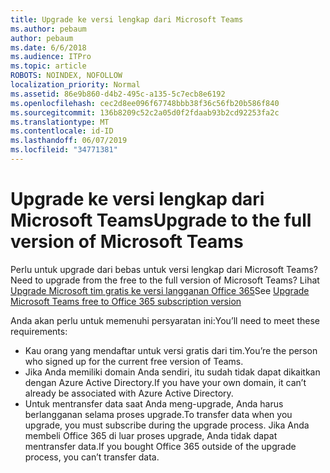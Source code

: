 ```yaml
---
title: Upgrade ke versi lengkap dari Microsoft Teams
ms.author: pebaum
author: pebaum
ms.date: 6/6/2018
ms.audience: ITPro
ms.topic: article
ROBOTS: NOINDEX, NOFOLLOW
localization_priority: Normal
ms.assetid: 86e9b860-d4b2-495c-a135-5c7ecb8e6192
ms.openlocfilehash: cec2d8ee096f67748bbb38f36c56fb20b586f840
ms.sourcegitcommit: 136b8209c52c2a05d0f2fdaab93b2cd92253fa2c
ms.translationtype: MT
ms.contentlocale: id-ID
ms.lasthandoff: 06/07/2019
ms.locfileid: "34771381"
---
```

# <a name="upgrade-to-the-full-version-of-microsoft-teams"></a><span data-ttu-id="4b166-102">Upgrade ke versi lengkap dari Microsoft Teams</span><span class="sxs-lookup"><span data-stu-id="4b166-102">Upgrade to the full version of Microsoft Teams</span></span>

<span data-ttu-id="4b166-103">Perlu untuk upgrade dari bebas untuk versi lengkap dari Microsoft Teams?</span><span class="sxs-lookup"><span data-stu-id="4b166-103">Need to upgrade from the free to the full version of Microsoft Teams?</span></span> <span data-ttu-id="4b166-104">Lihat [Upgrade Microsoft tim gratis ke versi langganan Office 365](https://docs.microsoft.com/microsoftteams/upgrade-freemium)</span><span class="sxs-lookup"><span data-stu-id="4b166-104">See [Upgrade Microsoft Teams free to Office 365 subscription version](https://docs.microsoft.com/microsoftteams/upgrade-freemium)</span></span>

<span data-ttu-id="4b166-105">Anda akan perlu untuk memenuhi persyaratan ini:</span><span class="sxs-lookup"><span data-stu-id="4b166-105">You’ll need to meet these requirements:</span></span>
- <span data-ttu-id="4b166-106">Kau orang yang mendaftar untuk versi gratis dari tim.</span><span class="sxs-lookup"><span data-stu-id="4b166-106">You’re the person who signed up for the current free version of Teams.</span></span>
- <span data-ttu-id="4b166-107">Jika Anda memiliki domain Anda sendiri, itu sudah tidak dapat dikaitkan dengan Azure Active Directory.</span><span class="sxs-lookup"><span data-stu-id="4b166-107">If you have your own domain, it can’t already be associated with Azure Active Directory.</span></span>
- <span data-ttu-id="4b166-108">Untuk mentransfer data saat Anda meng-upgrade, Anda harus berlangganan selama proses upgrade.</span><span class="sxs-lookup"><span data-stu-id="4b166-108">To transfer data when you upgrade, you must subscribe during the upgrade process.</span></span> <span data-ttu-id="4b166-109">Jika Anda membeli Office 365 di luar proses upgrade, Anda tidak dapat mentransfer data.</span><span class="sxs-lookup"><span data-stu-id="4b166-109">If you bought Office 365 outside of the upgrade process, you can’t transfer data.</span></span>


